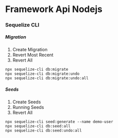 # Framework Api Nodejs
 
### Sequelize CLI

##### Migration
1. Create Migration
2. Revert Most Recent
3. Revert All

```
npx sequelize-cli db:migrate
npx sequelize-cli db:migrate:undo
npx sequelize-cli db:migrate:undo:all
```

##### Seeds
1. Create Seeds
2. Running Seeds
3. Revert All

```
npx sequelize-cli seed:generate --name demo-user
npx sequelize-cli db:seed:all
npx sequelize-cli db:seed:undo:all
```